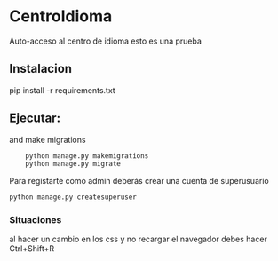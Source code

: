 # CentroIdioma
Auto-acceso al centro de idioma 
esto es una prueba 


## Instalacion

pip install -r requirements.txt

Ejecutar:
--
and make migrations
```python
    python manage.py makemigrations
    python manage.py migrate
```

Para registarte como admin deberás crear una cuenta de superusuario

```python
python manage.py createsuperuser
```

### Situaciones

al hacer un cambio en los css y no recargar el navegador debes hacer Ctrl+Shift+R